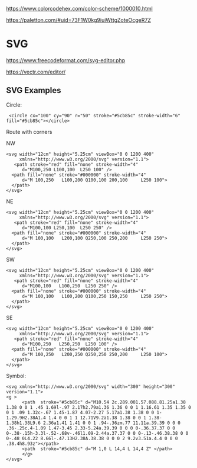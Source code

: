 

https://www.colorcodehex.com/color-scheme/1000010.html


https://paletton.com/#uid=73F1W0kg9iuiWttgZoteOcgeR7Z


# SVG

https://www.freecodeformat.com/svg-editor.php


https://vectr.com/editor/



## SVG Examples

Circle:

	 <circle cx="100" cy="90" r="50" stroke="#5cb85c" stroke-width="6" fill="#5cb85c"></circle>
	 


Route with corners

NW

	<svg width="12cm" height="5.25cm" viewBox="0 0 1200 400"
	     xmlns="http://www.w3.org/2000/svg" version="1.1">
	   <path stroke="red" fill="none" stroke-width="4"
	      d="M100,250 L100,100  L250 100" />
	  <path fill="none" stroke="#000000" stroke-width="4"
	      d="M 100,250   L100,200 Q100,100 200,100     L250 100">
	  </path>
	</svg>


NE

	<svg width="12cm" height="5.25cm" viewBox="0 0 1200 400"
	     xmlns="http://www.w3.org/2000/svg" version="1.1">
	   <path stroke="red" fill="none" stroke-width="4"
	      d="M100,100 L250,100  L250 250" />
	  <path fill="none" stroke="#000000" stroke-width="4"
	      d="M 100,100   L200,100 Q250,100 250,200     L250 250">
	  </path>
	</svg>



SW

	<svg width="12cm" height="5.25cm" viewBox="0 0 1200 400"
	     xmlns="http://www.w3.org/2000/svg" version="1.1">
	   <path stroke="red" fill="none" stroke-width="4"
	      d="M100,100   L100,250  L250 250" />
	  <path fill="none" stroke="#000000" stroke-width="4"
	      d="M 100,100   L100,200 Q100,250 150,250     L250 250">
	  </path>
	</svg>


SE

	<svg width="12cm" height="5.25cm" viewBox="0 0 1200 400"
	     xmlns="http://www.w3.org/2000/svg" version="1.1">
	   <path stroke="red" fill="none" stroke-width="4"
	      d="M100,250   L250,250  L250 100" />
	  <path fill="none" stroke="#000000" stroke-width="4"
	      d="M 100,250   L200,250 Q250,250 250,200     L250 100">
	  </path>
	</svg>


Symbol:


	<svg xmlns="http://www.w3.org/2000/svg" width="300" height="300" version="1.1">
	<g >
		  <path  stroke="#5cb85c" d="M10.54 2c.289.001.57.088.81.25a1.38 1.38 0 0 1 .45 1.69l-.97 2.17h2.79a1.36 1.36 0 0 1 1.16.61 1.35 1.35 0 0 1 .09 1.32c-.67 1.45-1.87 4.07-2.27 5.17a1.38 1.38 0 0 1-1.29.9H2.38A1.4 1.4 0 0 1 1 12.71V9.2a1.38 1.38 0 0 1 1.38-1.38h1.38L9.6 2.36a1.41 1.41 0 0 1 .94-.36zm.77 11.11a.39.39 0 0 0 .36-.25c.4-1.09 1.47-3.45 2.33-5.24a.39.39 0 0 0 0-.36.37.37 0 0 0-.38-.15h-3.3l-.52-.68v-.46l1.09-2.44a.37.37 0 0 0-.13-.46.38.38 0 0 0-.48 0L4.22 8.66l-.47.13H2.38A.38.38 0 0 0 2 9.2v3.51a.4.4 0 0 0 .38.4h8.93z"></path>
		  <path  stroke="#5cb85c" d="M 1,0 L 14,4 L 14,4 Z" </path>
		  </g>
	</svg>

	 
	